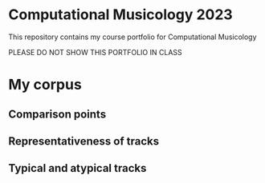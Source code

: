 # Computational Musicology 2023
 This repository contains my course portfolio for Computational Musicology
 
PLEASE DO NOT SHOW THIS PORTFOLIO IN CLASS

# My corpus

## Comparison points

## Representativeness of tracks

## Typical and atypical tracks

